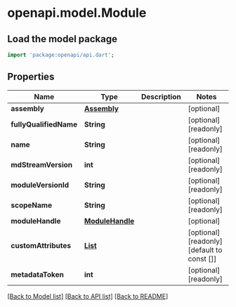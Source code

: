 # openapi.model.Module

## Load the model package
```dart
import 'package:openapi/api.dart';
```

## Properties
Name | Type | Description | Notes
------------ | ------------- | ------------- | -------------
**assembly** | [**Assembly**](Assembly.md) |  | [optional] 
**fullyQualifiedName** | **String** |  | [optional] [readonly] 
**name** | **String** |  | [optional] [readonly] 
**mdStreamVersion** | **int** |  | [optional] [readonly] 
**moduleVersionId** | **String** |  | [optional] [readonly] 
**scopeName** | **String** |  | [optional] [readonly] 
**moduleHandle** | [**ModuleHandle**](ModuleHandle.md) |  | [optional] 
**customAttributes** | [**List<CustomAttributeData>**](CustomAttributeData.md) |  | [optional] [readonly] [default to const []]
**metadataToken** | **int** |  | [optional] [readonly] 

[[Back to Model list]](../README.md#documentation-for-models) [[Back to API list]](../README.md#documentation-for-api-endpoints) [[Back to README]](../README.md)


